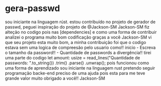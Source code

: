 # gera-passwd
sou iniciante na linguagem rúst. estou contribuído no projeto de gerador de passwd, peguei inspiração do projeto de @Jackson-SM
Jackson-SM fiz alteção no codigo pois nas [dependencies] e como uma forma de contribuir analizei o programa muito bom codificação graças a você Jackson-SM
vi que seu projeto esta muito bom, a minha contribuição foi que o codigo estava sem uma logica de compreesão pelo usuario como!! inicio - Escreva o tamanho da password!! - Quantidade de passwords a divergência!!
tirei uma parte do codigo 
 let amount: usize = read_lines("Quantidade de passwords: ".to_string())
        .trim()
        .parse()
        .unwrap();
pois funcionou como uma forma de aprendizado sou iniciante na linguagem rust pretendo seguir programação backe-end preciso de uma ajuda pois esta para me teve grande valor muito obrigado a você!!
Jackson-SM
